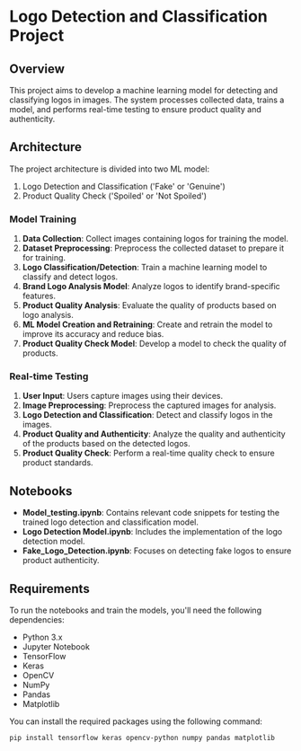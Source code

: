 # Logo Detection and Classification Project

## Overview
This project aims to develop a machine learning model for detecting and classifying logos in images. The system processes collected data, trains a model, and performs real-time testing to ensure product quality and authenticity. 

## Architecture
The project architecture is divided into two ML model: 
1. Logo Detection and Classification ('Fake' or 'Genuine')
2. Product Quality Check ('Spoiled' or 'Not Spoiled')

### Model Training
1. **Data Collection**: Collect images containing logos for training the model.
2. **Dataset Preprocessing**: Preprocess the collected dataset to prepare it for training.
3. **Logo Classification/Detection**: Train a machine learning model to classify and detect logos.
4. **Brand Logo Analysis Model**: Analyze logos to identify brand-specific features.
5. **Product Quality Analysis**: Evaluate the quality of products based on logo analysis.
6. **ML Model Creation and Retraining**: Create and retrain the model to improve its accuracy and reduce bias.
7. **Product Quality Check Model**: Develop a model to check the quality of products.

### Real-time Testing
1. **User Input**: Users capture images using their devices.
2. **Image Preprocessing**: Preprocess the captured images for analysis.
3. **Logo Detection and Classification**: Detect and classify logos in the images.
4. **Product Quality and Authenticity**: Analyze the quality and authenticity of the products based on the detected logos.
5. **Product Quality Check**: Perform a real-time quality check to ensure product standards.

## Notebooks
- **Model_testing.ipynb**: Contains relevant code snippets for testing the trained logo detection and classification model.
- **Logo Detection Model.ipynb**: Includes the implementation of the logo detection model.
- **Fake_Logo_Detection.ipynb**: Focuses on detecting fake logos to ensure product authenticity.

## Requirements
To run the notebooks and train the models, you'll need the following dependencies:
- Python 3.x
- Jupyter Notebook
- TensorFlow
- Keras
- OpenCV
- NumPy
- Pandas
- Matplotlib

You can install the required packages using the following command:
```bash
pip install tensorflow keras opencv-python numpy pandas matplotlib
